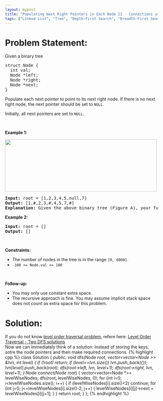 ```yaml
---
layout: mypost
title: "Populating Next Right Pointers in Each Node II - Connections using Level Wise Traversal DFS"
tags: ["Linked List", "Tree", "Depth-First Search", "Breadth-First Search", "Binary Tree", "C++", "Medium"]
---
```

# Problem Statement:
<p>Given a binary tree</p>

<pre>
struct Node {
  int val;
  Node *left;
  Node *right;
  Node *next;
}
</pre>

<p>Populate each next pointer to point to its next right node. If there is no next right node, the next pointer should be set to <code>NULL</code>.</p>

<p>Initially, all next pointers are set to <code>NULL</code>.</p>

<p>&nbsp;</p>
<p><strong class="example">Example 1:</strong></p>
<img alt="" src="https://assets.leetcode.com/uploads/2019/02/15/117_sample.png" style="width: 500px; height: 171px;" />
<pre>
<strong>Input:</strong> root = [1,2,3,4,5,null,7]
<strong>Output:</strong> [1,#,2,3,#,4,5,7,#]
<strong>Explanation: </strong>Given the above binary tree (Figure A), your function should populate each next pointer to point to its next right node, just like in Figure B. The serialized output is in level order as connected by the next pointers, with &#39;#&#39; signifying the end of each level.
</pre>

<p><strong class="example">Example 2:</strong></p>

<pre>
<strong>Input:</strong> root = []
<strong>Output:</strong> []
</pre>

<p>&nbsp;</p>
<p><strong>Constraints:</strong></p>

<ul>
	<li>The number of nodes in the tree is in the range <code>[0, 6000]</code>.</li>
	<li><code>-100 &lt;= Node.val &lt;= 100</code></li>
</ul>

<p>&nbsp;</p>
<p><strong>Follow-up:</strong></p>

<ul>
	<li>You may only use constant extra space.</li>
	<li>The recursive approach is fine. You may assume implicit stack space does not count as extra space for this problem.</li>
</ul>

# Solution:
If you do not know [level order traversal problem](https://leetcode.com/problems/binary-tree-level-order-traversal/), refere here:
[Level Order Traversal - Two DFS solutions](https://leetcode.com/problems/binary-tree-level-order-traversal/discuss/2034163/Two-DFS-solutions)
<br>
Now we can immediately think of a solution:
Instead of storing the keys, sotre the node pointers and then make required connections.
 {% highlight cpp %} 
class Solution {
public:
    void dfs(Node *root, vector<vector<Node *>> &lvn, int level)
    {
        if (!root) return;
        if (level==lvn.size()) lvn.push_back({});
        lvn[level].push_back(root);
        dfs(root->left, lvn, level+1);
        dfs(root->right, lvn, level+1);
    }
    Node* connect(Node* root) {
        vector<vector<Node *>> levelWiseNodes;
        dfs(root, levelWiseNodes, 0);
        for (int i=0; i<levelWiseNodes.size(); i++)
        {
            if (levelWiseNodes[i].size()<2) continue;
            for (int j=0; j<=levelWiseNodes[i].size()-2; j++)
            {
               levelWiseNodes[i][j]->next = levelWiseNodes[i][j+1];
            }
        }
        return root;
    }
};
 {% endhighlight %}

